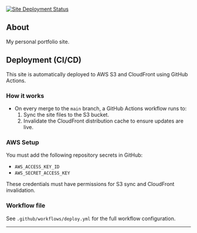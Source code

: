 

[![Site Deployment Status](https://github.com/rolani/rolani.github.io/actions/workflows/deploy.yml/badge.svg)](https://github.com/rolani/rolani.github.io/actions/workflows/deploy.yml)

## About

My personal portfolio site.

## Deployment (CI/CD)

This site is automatically deployed to AWS S3 and CloudFront using GitHub Actions.

### How it works

- On every merge to the `main` branch, a GitHub Actions workflow runs to:
	1. Sync the site files to the S3 bucket.
	2. Invalidate the CloudFront distribution cache to ensure updates are live.

### AWS Setup

You must add the following repository secrets in GitHub:

- `AWS_ACCESS_KEY_ID`
- `AWS_SECRET_ACCESS_KEY`

These credentials must have permissions for S3 sync and CloudFront invalidation.

### Workflow file

See `.github/workflows/deploy.yml` for the full workflow configuration.

---
